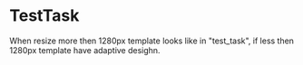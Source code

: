 # TestTask
When resize more then 1280px template looks like in "test_task", if less then 1280px template have adaptive desighn.
